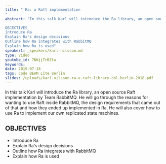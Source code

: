 ```yaml
---
title: " Ra: a Raft implementation
"
abstract: "In this talk Karl will introduce the Ra library, an open source Raft implementation by Team RabbitMQ. He will go through the reasons for wanting to use Raft inside RabbitMQ, the design requirements that came out of that and how they ended up implemented in Ra. He will also cover how to use Ra to implement our own replicated state machines.

OBJECTIVES
Introduce Ra 
Explain Ra's design decisions
Outline how Ra integrates with RabbitMQ
Explain how Ra is used"
speaker1: _speakers/karl-nilsson.md
type: video
youtube_id: 7NNjjTrBZtw
keywords: 
date: 2019-07-18
tags: Code BEAM Lite Berlin
slides: /uploads/karl-nilsson-ra-a-raft-library-cbl-berlin-2018.pdf
---
```

In this talk Karl will introduce the Ra library, an open source Raft implementation by Team RabbitMQ. He will go through the reasons for wanting to use Raft inside RabbitMQ, the design requirements that came out of that and how they ended up implemented in Ra. He will also cover how to use Ra to implement our own replicated state machines.

## OBJECTIVES

<ul>
	<li>Introduce Ra&nbsp;</li>
	<li>Explain Ra&#39;s design decisions</li>
	<li>Outline how Ra integrates with RabbitMQ</li>
	<li>Explain how Ra is used</li>
</ul>
